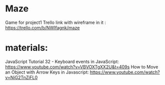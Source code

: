 # Maze

Game for project1
Trello link with wireframe in it :
https://trello.com/b/NWIfagnk/maze

# materials:

JavaScript Tutorial 32 - Keyboard events in JavaScript:
https://www.youtube.com/watch?v=VBVOXTgXX2U&t=409s
How to Move an Object with Arrow Keys in Javascript:
https://www.youtube.com/watch?v=NiG2TnZiFL0
